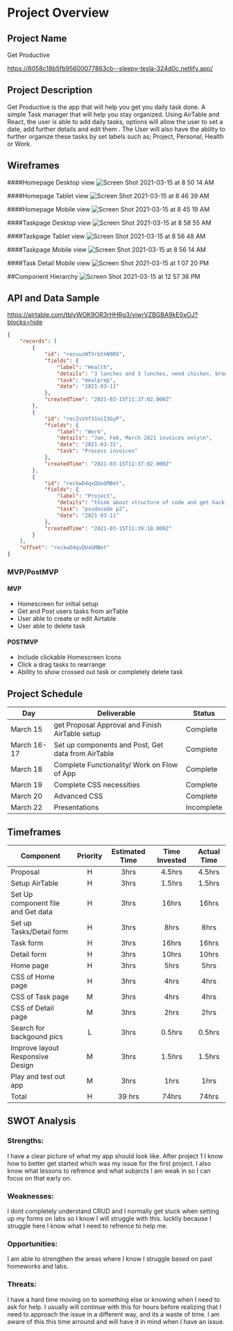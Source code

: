 # Project Overview
## Project Name
Get Productive

https://6058c18b5fb95600077863cb--sleepy-tesla-324d0c.netlify.app/

## Project Description

Get Productive is the app that will help you get you daily task done. A simple Task manager that will help you stay organized. Using AirTable and React, the user is able to add daily tasks, options will allow the user to set a date, add further details and edit them . The User will also have the ability to further organize these tasks by set labels such as; Project, Personal, Health or Work.

## Wireframes
####Homepage Desktop view
![Screen Shot 2021-03-15 at 8 50 14 AM](https://user-images.githubusercontent.com/78226889/111157311-1ed2e800-856d-11eb-8a54-0e11f271ae12.png)

####Homepage Tablet view
![Screen Shot 2021-03-15 at 8 46 39 AM](https://user-images.githubusercontent.com/78226889/111157540-5f326600-856d-11eb-9c69-9067bfc68570.png)


####Homepage Mobile view
![Screen Shot 2021-03-15 at 8 45 19 AM](https://user-images.githubusercontent.com/78226889/111157592-6fe2dc00-856d-11eb-8dcd-6ace16b9b1c8.png)

####Taskpage Desktop view
![Screen Shot 2021-03-15 at 8 58 55 AM](https://user-images.githubusercontent.com/78226889/111157958-e1bb2580-856d-11eb-9603-8ef93a11e7a5.png)

####Taskpage Tablet view
![Screen Shot 2021-03-15 at 8 56 48 AM](https://user-images.githubusercontent.com/78226889/111157738-9f91e400-856d-11eb-9164-871089e30071.png)

####Taskpage Mobile view
![Screen Shot 2021-03-15 at 8 56 14 AM](https://user-images.githubusercontent.com/78226889/111158179-1c24c280-856e-11eb-9d32-2bf83a5ea689.png)

####Task Detail Mobile view
![Screen Shot 2021-03-15 at 1 07 20 PM](https://user-images.githubusercontent.com/78226889/111192470-771ae180-858f-11eb-8064-962ee797f33e.png)


##Component Hierarchy
![Screen Shot 2021-03-15 at 12 57 36 PM](https://user-images.githubusercontent.com/78226889/111191200-3373a800-858e-11eb-8742-6be5beb73ba7.png)




## API and Data Sample

https://airtable.com/tblyWOK9OR3rHHRg3/viwrVZBGBA9kE0xOJ?blocks=hide

```json
{
    "records": [
        {
            "id": "recuuzWTVrbthN9RX",
            "fields": {
                "label": "Health",
                "details": "3 lunches and 3 lunches, need chicken, brown rice, spinach, dressing, and fruit\n",
                "task": "mealprep",
                "date": "2021-03-11"
            },
            "createdTime": "2021-03-15T11:37:02.000Z"
        },
        {
            "id": "recZsVXf31niI3GyP",
            "fields": {
                "label": "Work",
                "details": "Jan, Feb, March 2021 invoices only\n",
                "date": "2021-03-31",
                "task": "Process invoices"
            },
            "createdTime": "2021-03-15T11:37:02.000Z"
        },
        {
            "id": "reckwD4qvQUxGMBet",
            "fields": {
                "label": "Project",
                "details": "think about structure of code and get hacking!\n",
                "task": "psudocode p2",
                "date": "2021-03-11"
            },
            "createdTime": "2021-03-15T11:39:10.000Z"
        }
    ],
    "offset": "reckwD4qvQUxGMBet"
}
```

### MVP/PostMVP

#### MVP 
- Homescreen for initial setup
- Get and Post users tasks from airTable 
- User able to create or edit Airtable
- User able to delete task

#### POSTMVP
- Include clickable Homescreen Icons
- Click a drag tasks to rearrange
- Ability to show crossed out task or completely delete task

## Project Schedule

| Day      | Deliverable                                | Status   |
| -------- | ------------------------------------------ | -------- |
| March 15 | get Proposal Approval and Finish AirTable setup | Complete |
| March 16-17 | Set up components and Post, Get data from AirTable | Complete |
| March 18  |Complete Functionality/ Work on Flow of App | Complete |
| March 19   | Complete CSS necessities | Complete |
| March 20   | Advanced CSS  | Complete |
| March 22   | Presentations| Incomplete |

## Timeframes
| Component | Priority | Estimated Time | Time Invested | Actual Time |
| --- | :---: |  :---: | :---: | :---: |
| Proposal | H | 3hrs| 4.5hrs | 4.5hrs |
| Setup AirTable| H | 3hrs| 1.5hrs | 1.5hrs |
| Set Up component file and Get data | H | 3hrs| 16hrs | 16hrs |
| Set up Tasks/Detail form | H | 3hrs| 8hrs | 8hrs |
| Task form | H | 3hrs| 16hrs | 16hrs |
| Detail form | H | 3hrs| 10hrs | 10hrs |
| Home page | H | 3hrs| 5hrs | 5hrs |
| CSS of Home page | H | 3hrs|  4hrs | 4hrs |
| CSS of Task page | M | 3hrs| 4hrs | 4hrs |
| CSS of Detail page | M | 3hrs| 2hrs | 2hrs |
| Search for backgound pics| L | 3hrs| 0.5hrs | 0.5hrs |
| Improve layout Responsive Design | M | 3hrs| 1.5hrs | 1.5hrs|
| Play and test out app | M | 3hrs| 1hrs | 1hrs |
| Total | H | 39 hrs| 74hrs | 74hrs |

## SWOT Analysis
### Strengths:
I have a clear picture of what my app should look like. After project 1 I know how to better get started which was my issue for the first project. I also know what lessons to refrence and what subjects I am weak in so I can focus on that early on.
### Weaknesses:
I dont completely understand CRUD and I normally get stuck when setting up my forms on labs so I know I will struggle with this. luckliy because I struggle here I know what I need to refrence to help me.
### Opportunities:
I am able to strengthen the areas where I know I struggle based on past homeworks and labs.
### Threats:
I have a hard time moving on to something else or knowing when I need to ask for help. I usually will continue with this for hours before realizing that I need to approach the issue in a different way, and its a waste of time. I am aware of this this time arround and will have it in mind when I have an issue.

